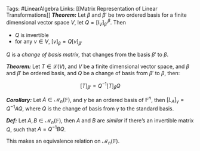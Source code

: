 Tags: #LinearAlgebra 
Links: [[Matrix Representation of Linear Transformations]]
_**Theorem:**_ Let $\beta$ and $\beta'$ be two ordered basis for a finite dimensional vector space $V$, let ${Q = [I_V]_{\beta'}^{\beta}}$. Then

- $Q$ is invertible
- for any $v\in V$, $[v]_\beta = Q[v]_{\beta'}$

$Q$ is a _change of basis matrix,_ that changes from the basis $\beta'$ to $\beta$.

_**Theorem:**_ Let $T \in \mathcal{L}(V)$, and $V$ be a finite dimensional vector space, and $\beta$ and $\beta'$ be ordered basis, and $Q$ be a change of basis from $\beta'$ to $\beta$, then:

$$ [T]_{\beta'} = Q^{-1} [T]_\beta Q $$

_**Corollary:**_ Let $A \in \mathcal M_n(\mathbb F)$, and $\gamma$ be an ordered basis of $\mathbb F^n$, then $[L_A]_\gamma = Q^{-1}AQ$, where $Q$ is the change of basis from $\gamma$ to the standard basis.

_**Def:**_ Let $A, B \in \mathcal M_n(\mathbb F)$, then $A$ and $B$ are _similar_ if there’s an invertible matrix $Q$, such that $A = Q^{-1}BQ$.

This makes an equivalence relation on $\mathcal M_n(\mathbb F)$.